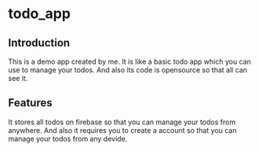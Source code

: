 # todo_app
 
## Introduction
This is a demo app created by me. It is like a basic todo app which you can use to manage your todos. And also its code is opensource so that all can see it.

## Features
It stores all todos on firebase so that you can manage your todos from anywhere. And also it requires you to create a account so that you can manage your todos from any devide.